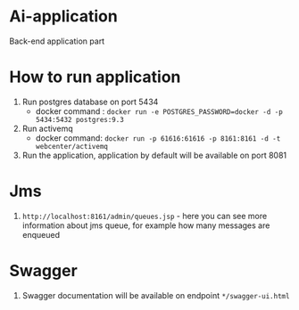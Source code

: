 # Ai-application
Back-end application part

# How to run application
1. Run postgres database on port 5434
    - docker command : `docker run -e POSTGRES_PASSWORD=docker -d -p 5434:5432 postgres:9.3`
2. Run activemq
    - docker command: `docker run -p 61616:61616 -p 8161:8161 -d -t webcenter/activemq`
3. Run the application, application by default will be available on port 8081

# Jms
1. `http://localhost:8161/admin/queues.jsp` - here you can see more information about jms queue, for example how many messages are enqueued

# Swagger
1. Swagger documentation will be available on endpoint `*/swagger-ui.html`
